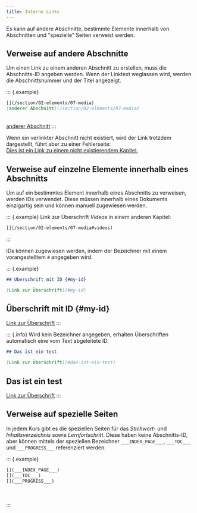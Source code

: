 ```yaml
---
title: Interne Links
---
```


Es kann auf andere Abschnitte, bestimmte Elemente innerhalb von Abschnitten und
"spezielle" Seiten verweist werden.

## Verweise auf andere Abschnitte

Um einen Link zu einem anderen Abschnitt zu erstellen, muss die Abschnitts-ID
angeben werden. Wenn der Linktext weglassen wird, werden die Abschnittsnummer
und der Titel angezeigt.

::: {.example}

```markdown
[](/section/02-elements/07-media)  
[anderer Abschnitt](/section/02-elements/07-media)
```

[](/section/02-elements/07-media)  
[anderer Abschnitt](/section/02-elements/07-media)
:::

Wenn ein verlinkter Abschnitt nicht existiert, wird der Link trotzdem
dargestellt, führt aber zu einer Fehlerseite:  
[Dies ist ein Link zu einem nicht existierendem
Kapitel.](/section/does-not-exist)

## Verweise auf einzelne Elemente innerhalb eines Abschnitts

Um auf ein bestimmtes Element innerhalb eines Abschnitts zu verweisen, werden
IDs verwendet. Diese müssen innerhalb eines Dokuments einzigartig sein und
können manuell zugewiesen werden.

::: {.example}
Link zur Überschrift _Videos_ in einem anderen Kapitel:

```markdown
[](/section/02-elements/07-media#videos)
```

[](/section/02-elements/07-media#videos)
:::

IDs können zugewiesen werden, indem der Bezeichner mit einem vorangestelltem `#`
angegeben wird.

::: {.example}

```markdown
## Überschrift mit ID {#my-id}

[Link zur Überschrift](#my-id)
```

## Überschrift mit ID {#my-id}

[Link zur Überschrift](#my-id)
:::

::: {.info}
Wird kein Bezeichner angegeben, erhalten Überschriften automatisch eine vom
Text abgeleitete ID.

```markdown
## Das ist ein test

[Link zur Überschrift](#das-ist-ein-test)
```

## Das ist ein test

[Link zur Überschrift](#das-ist-ein-test)
:::

## Verweise auf spezielle Seiten

In jedem Kurs gibt es die speziellen Seiten für das _Stichwort-_ und
_Inhaltsverzeichnis_ sowie _Lernfortschritt_. Diese haben keine Abschnitts-ID,
aber können mittels der speziellen Bezeichner `___INDEX_PAGE___`, `___TOC___`
und `___PROGRESS___` referenziert werden.

::: {.example}

```markdown
[](___INDEX_PAGE___)  
[](___TOC___)
[](___PROGRESS___)  
```

[](___INDEX_PAGE___)  
[](___TOC___)
[](___PROGRESS___)  
:::
